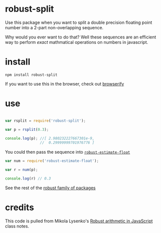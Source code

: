 # robust-split

Use this package when you want to split a double precision floating point number into a 2-part non-overlapping sequence.

Why would you ever want to do that? Well these sequences are an efficient way to perform
_exact_ mathmatical operations on numbers in javascript.

# install

`npm install robust-split`

If you want to use this in the browser, check out [browserify](http://browserify.org)

# use

```javascript

var rsplit = require('robust-split');

var p = rsplit(0.3);

console.log(p); //[ 2.980232227667301e-9,
                //  0.29999999701976776 ]
```

You could then pass the sequence into [`robust-estimate-float`](https://github.com/tmpvar/robust-estimate-float)

```javascript
var num = require('robust-estimate-float');

var r = num(p);

console.log(r) // 0.3
```

See the rest of the [robust family of packages](http://npmsearch.com/?q=keywords:robust)

# credits

This code is pulled from Mikola Lysenko's [Robust arithmetic in JavaScript](https://github.com/mikolalysenko/robust-arithmetic-notes) class notes.

